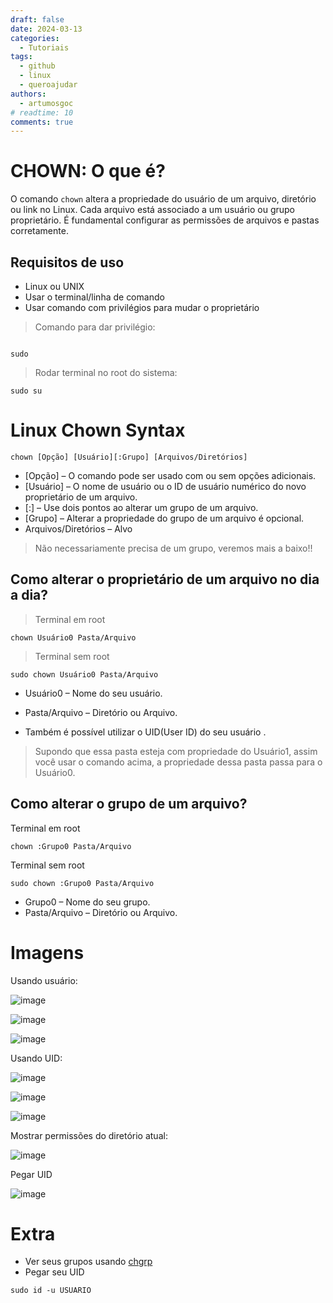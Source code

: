 ```yaml
---
draft: false 
date: 2024-03-13
categories:
  - Tutoriais
tags:
  - github
  - linux
  - queroajudar
authors:
  - artumosgoc
# readtime: 10
comments: true
---
```

# CHOWN: O que é?

O comando `chown` altera a propriedade do usuário de um arquivo, diretório ou link no Linux. Cada arquivo está associado a um usuário ou grupo proprietário. É fundamental configurar as permissões de arquivos e pastas corretamente.

<!-- more -->

## Requisitos de uso 

- Linux ou UNIX
- Usar o terminal/linha de comando
- Usar comando com privilégios para mudar o proprietário

> Comando para dar privilégio:
```console

sudo 
```
> Rodar terminal no root do sistema:
```console
sudo su
```

# 
# Linux Chown Syntax

```console 
chown [Opção] [Usuário][:Grupo] [Arquivos/Diretórios] 
```
- [Opção] – O comando pode ser usado com ou sem opções adicionais.
- [Usuário] – O nome de usuário ou o ID de usuário numérico do novo proprietário de um arquivo.
- [:] – Use dois pontos ao alterar um grupo de um arquivo.
- [Grupo] – Alterar a propriedade do grupo de um arquivo é opcional.
- Arquivos/Diretórios – Alvo

> Não necessariamente precisa de um grupo, veremos mais a baixo!!

## Como alterar o proprietário de um arquivo no dia a dia?

>Terminal em root
```console 
chown Usuário0 Pasta/Arquivo
```
>Terminal sem root
```console 
sudo chown Usuário0 Pasta/Arquivo
```

- Usuário0 – Nome do seu usuário.
- Pasta/Arquivo – Diretório ou Arquivo.
  
- Também é possível utilizar o UID(User ID) do seu usuário .
  
> Supondo que essa pasta esteja com propriedade do Usuário1, assim você usar o comando acima, a propriedade dessa pasta passa para o Usuário0. 


## Como alterar o grupo de um arquivo?

 Terminal em root

```console 
chown :Grupo0 Pasta/Arquivo
```
 Terminal sem root

```console 
sudo chown :Grupo0 Pasta/Arquivo
```

- Grupo0 – Nome do seu grupo.
- Pasta/Arquivo – Diretório ou Arquivo.

# Imagens
Usando usuário: 

![image](https://github.com/codaqui/institucional/assets/63540372/62bce262-a411-4745-a018-fda0f498ef2e)

![image](https://github.com/codaqui/institucional/assets/63540372/d4f5cbf7-17a8-4150-8061-2ac772a7f61e)

![image](https://github.com/codaqui/institucional/assets/63540372/d4738a92-75ad-4c8e-8682-5316da4bf40c)


Usando UID:

![image](https://github.com/codaqui/institucional/assets/63540372/62bce262-a411-4745-a018-fda0f498ef2e)

![image](https://github.com/codaqui/institucional/assets/63540372/3b2ddd96-0245-48d7-a015-752e71d9bf1c)

![image](https://github.com/codaqui/institucional/assets/63540372/d4738a92-75ad-4c8e-8682-5316da4bf40c)


Mostrar permissões do diretório atual:

![image](https://github.com/codaqui/institucional/assets/63540372/ac364ece-a253-4c2e-91d1-9147161da7b1)


Pegar UID

![image](https://github.com/codaqui/institucional/assets/63540372/abd41bd3-7f2e-40b1-8163-f145a10c21ef)


# Extra

- Ver seus grupos usando [chgrp](https://phoenixnap-com.translate.goog/kb/chgrp-command?_x_tr_sl=en&_x_tr_tl=pt&_x_tr_hl=pt-BR&_x_tr_pto=wapp)
- Pegar seu UID

```console 
sudo id -u USUARIO
```
